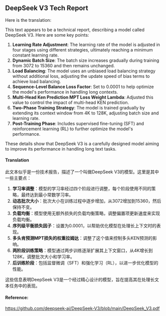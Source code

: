 ## DeepSeek V3 Tech Report

Here is the translation:

<document>This text appears to be a technical report, describing a model called DeepSeek V3. Here are some key points:

1. **Learning Rate Adjustment**: The learning rate of the model is adjusted in four stages using different strategies, ultimately reaching a minimum constant learning rate.
2. **Dynamic Batch Size**: The batch size increases gradually during training from 3072 to 15360 and then remains unchanged.
3. **Load Balancing**: The model uses an unbiased load balancing strategy without additional loss, adjusting the update speed of bias terms to achieve load balancing.
4. **Sequence-Level Balance Loss Factor**: Set to 0.0001 to help optimize the model's performance in handling long contexts.
5. **Multi-Head Ken Prediction MPT Loss Weight Lambda**: Adjusted this value to control the impact of multi-head KEN prediction.
6. **Two-Phase Training Strategy**: The model is trained gradually by extending its context window from 4K to 128K, adjusting batch size and learning rate.
7. **Post-Training Phase**: Includes supervised fine-tuning (SFT) and reinforcement learning (RL) to further optimize the model's performance.

These details show that DeepSeek V3 is a carefully designed model aiming to improve its performance in handling long text tasks.</document>

#### Translation 

此文本似乎是一份技术报告，描述了一个叫做DeepSeek V3的模型。这里是其中一些主要点：

1. **学习率调整**：模型的学习率经过四个阶段进行调整，每个阶段使用不同的策略，最终达到最小常数学习率。
2. **动态批次大小**：批次大小在训练过程中逐步增加，从3072增加到15360，然后保持不变。
3. **负载均衡**：模型使用无额外损失的负载均衡策略，调整偏置项更新速度来实现负载均衡。
4. **序列级平衡损失因子**：设置为0.0001，以帮助优化模型在处理长上下文时的表现。
5. **多头肯预测MPT损失的权重拉姆达**：调整了这个值来控制多头KEN预测的影响。
6. **两阶段训练策略**：模型通过两步训练逐渐扩展其上下文窗口，从4K增长到128K，调整批次大小和学习率。
7. **后训练阶段**：包括监督微调（SFT）和强化学习（RL），以进一步优化模型的性能。

这些信息表明DeepSeek V3是一个经过精心设计的模型，旨在提高其在处理长文本任务中的表现。

#### Reference: 

https://github.com/deepseek-ai/DeepSeek-V3/blob/main/DeepSeek_V3.pdf
